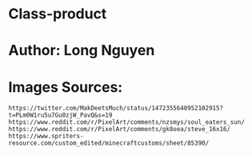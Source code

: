 # Class-product
# Author: Long Nguyen

# Images Sources:
    https://twitter.com/MakDeetsMuch/status/1472355648952102915?t=PLm0W1ru5u7Gu0zjW_PavQ&s=19
    https://www.reddit.com/r/PixelArt/comments/nzsmys/soul_eaters_sun/
    https://www.reddit.com/r/PixelArt/comments/gk8oea/steve_16x16/
    https://www.spriters-resource.com/custom_edited/minecraftcustoms/sheet/85390/